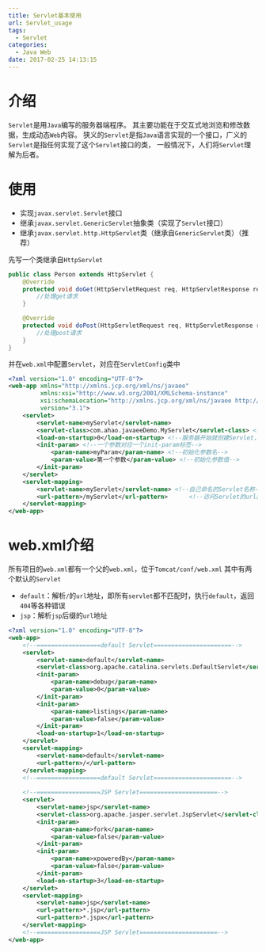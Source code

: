 ```yaml
---
title: Servlet基本使用
url: Servlet_usage
tags:
  - Servlet
categories:
  - Java Web
date: 2017-02-25 14:13:15
---
```

# 介绍
`Servlet`是用`Java`编写的服务器端程序。
其主要功能在于交互式地浏览和修改数据，生成动态`Web`内容。
狭义的`Servlet`是指`Java`语言实现的一个接口，广义的`Servlet`是指任何实现了这个`Servlet`接口的类，
一般情况下，人们将`Servlet`理解为后者。
<!-- more -->

# 使用
- 实现`javax.servlet.Servlet`接口
- 继承`javax.servlet.GenericServlet`抽象类（实现了`Servlet`接口）
- 继承`javax.servlet.http.HttpServlet`类（继承自`GenericServlet`类）（推荐）

先写一个类继承自`HttpServlet`
```java
public class Person extends HttpServlet {
    @Override
    protected void doGet(HttpServletRequest req, HttpServletResponse resp) throws ServletException, IOException {
        //处理get请求
    }

    @Override
    protected void doPost(HttpServletRequest req, HttpServletResponse resp) throws ServletException, IOException {
        //处理post请求
    }
}
```
并在`web.xml`中配置`Servlet`，对应在`ServletConfig`类中
```xml
<?xml version="1.0" encoding="UTF-8"?>
<web-app xmlns="http://xmlns.jcp.org/xml/ns/javaee"
         xmlns:xsi="http://www.w3.org/2001/XMLSchema-instance"
         xsi:schemaLocation="http://xmlns.jcp.org/xml/ns/javaee http://xmlns.jcp.org/xml/ns/javaee/web-app_3_1.xsd"
         version="3.1">  
    <servlet>
        <servlet-name>myServlet</servlet-name>                                   <!--自己命名的Servlet名称-->
        <servlet-class>com.ahao.javaeeDemo.MyServlet</servlet-class> <!--Servlet所对应的类，用于反射创建-->
        <load-on-startup>0</load-on-startup> <!--服务器开始就创建Servlet，整型数代表加载优先级-->
        <init-param> <!--一个参数对应一个init-param标签-->
            <param-name>myParam</param-name> <!--初始化参数名-->
            <param-value>第一个参数</param-value> <!--初始化参数值-->
        </init-param>
    </servlet>
    <servlet-mapping>
        <servlet-name>myServlet</servlet-name> <!--自己命名的Servlet名称-->
        <url-pattern>/myServlet</url-pattern>      <!--访问Servlet的url路径，可以设置多个-->
    </servlet-mapping>
</web-app>
```

# web.xml介绍
所有项目的`web.xml`都有一个父的`web.xml`，位于`Tomcat/conf/web.xml`
其中有两个默认的`Servlet`


- `default`：解析`/`的`url`地址，即所有`servlet`都不匹配时，执行`default`，返回`404`等各种错误
- `jsp`：解析`jsp`后缀的`url`地址

```xml
<?xml version="1.0" encoding="UTF-8"?>
<web-app>
    <!--==================default Servlet======================-->
    <servlet>
        <servlet-name>default</servlet-name>
        <servlet-class>org.apache.catalina.servlets.DefaultServlet</servlet-class>
        <init-param>
            <param-name>debug</param-name>
            <param-value>0</param-value>
        </init-param>
        <init-param>
            <param-name>listings</param-name>
            <param-value>false</param-value>
        </init-param>
        <load-on-startup>1</load-on-startup>
    </servlet>
    <servlet-mapping>
        <servlet-name>default</servlet-name>
        <url-pattern>/</url-pattern>
    </servlet-mapping>
    <!--==================default Servlet======================-->
    
    <!--==================JSP Servlet======================-->
    <servlet>
        <servlet-name>jsp</servlet-name>
        <servlet-class>org.apache.jasper.servlet.JspServlet</servlet-class>
        <init-param>
            <param-name>fork</param-name>
            <param-value>false</param-value>
        </init-param>
        <init-param>
            <param-name>xpoweredBy</param-name>
            <param-value>false</param-value>
        </init-param>
        <load-on-startup>3</load-on-startup>
    </servlet>
    <servlet-mapping>
        <servlet-name>jsp</servlet-name>
        <url-pattern>*.jsp</url-pattern>
        <url-pattern>*.jspx</url-pattern>
    </servlet-mapping>
    <!--==================JSP Servlet======================-->
</web-app>
```
